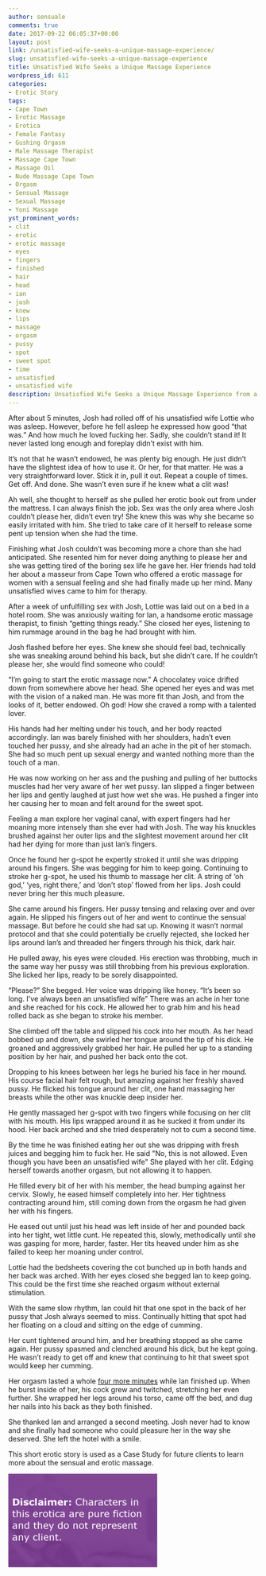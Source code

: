 ```yaml
---
author: sensuale
comments: true
date: 2017-09-22 06:05:37+00:00
layout: post
link: /unsatisfied-wife-seeks-a-unique-massage-experience/
slug: unsatisfied-wife-seeks-a-unique-massage-experience
title: Unsatisfied Wife Seeks a Unique Massage Experience
wordpress_id: 611
categories:
- Erotic Story
tags:
- Cape Town
- Erotic Massage
- Erotica
- Female Fantasy
- Gushing Orgasm
- Male Massage Therapist
- Massage Cape Town
- Massage Oil
- Nude Massage Cape Town
- Orgasm
- Sensual Massage
- Sexual Massage
- Yoni Massage
yst_prominent_words:
- clit
- erotic
- erotic massage
- eyes
- fingers
- finished
- hair
- head
- ian
- josh
- knew
- lips
- massage
- orgasm
- pussy
- spot
- sweet spot
- time
- unsatisfied
- unsatisfied wife
description: Unsatisfied Wife Seeks a Unique Massage Experience from a Professional Erotic Massage Therapist.
---
```


After about 5 minutes, Josh had rolled off of his unsatisfied wife Lottie who was asleep. However, before he fell asleep he expressed how good “that was.” And how much he loved fucking her. Sadly, she couldn’t stand it! It never lasted long enough and foreplay didn’t exist with him.

It’s not that he wasn’t endowed, he was plenty big enough. He just didn’t have the slightest idea of how to use it. Or her, for that matter. He was a very straightforward lover. Stick it in, pull it out. Repeat a couple of times. Get off. And done. She wasn’t even sure if he knew what a clit was!

Ah well, she thought to herself as she pulled her erotic book out from under the mattress. I can always finish the job. Sex was the only area where Josh couldn’t please her, didn’t even try! She knew this was why she became so easily irritated with him. She tried to take care of it herself to release some pent up tension when she had the time.

Finishing what Josh couldn’t was becoming more a chore than she had anticipated. She resented him for never doing anything to please her and she was getting tired of the boring sex life he gave her. Her friends had told her about a masseur from Cape Town who offered a erotic massage for women with a sensual feeling and she had finally made up her mind. Many unsatisfied wives came to him for therapy.

After a week of unfulfilling sex with Josh, Lottie was laid out on a bed in a hotel room. She was anxiously waiting for Ian, a handsome erotic massage therapist, to finish “getting things ready.” She closed her eyes, listening to him rummage around in the bag he had brought with him.

Josh flashed before her eyes. She knew she should feel bad, technically she was sneaking around behind his back, but she didn’t care. If he couldn’t please her, she would find someone who could!

“I’m going to start the erotic massage now.” A chocolatey voice drifted down from somewhere above her head. She opened her eyes and was met with the vision of a naked man. He was more fit than Josh, and from the looks of it, better endowed. Oh god! How she craved a romp with a talented lover.

His hands had her melting under his touch, and her body reacted accordingly. Ian was barely finished with her shoulders, hadn’t even touched her pussy, and she already had an ache in the pit of her stomach. She had so much pent up sexual energy and wanted nothing more than the touch of a man.

He was now working on her ass and the pushing and pulling of her buttocks muscles had her very aware of her wet pussy. Ian slipped a finger between her lips and gently laughed at just how wet she was. He pushed a finger into her causing her to moan and felt around for the sweet spot.

Feeling a man explore her vaginal canal, with expert fingers had her moaning more intensely than she ever had with Josh. The way his knuckles brushed against her outer lips and the slightest movement around her clit had her dying for more than just Ian’s fingers.

Once he found her g-spot he expertly stroked it until she was dripping around his fingers. She was begging for him to keep going. Continuing to stroke her g-spot, he used his thumb to massage her clit. A string of ‘oh god,’ ‘yes, right there,’ and ‘don’t stop’ flowed from her lips. Josh could never bring her this much pleasure.

She came around his fingers. Her pussy tensing and relaxing over and over again. He slipped his fingers out of her and went to continue the sensual massage. But before he could she had sat up. Knowing it wasn’t normal protocol and that she could potentially be cruelly rejected, she locked her lips around Ian’s and threaded her fingers through his thick, dark hair.

He pulled away, his eyes were clouded. His erection was throbbing, much in the same way her pussy was still throbbing from his previous exploration. She licked her lips, ready to be sorely disappointed.

“Please?” She begged. Her voice was dripping like honey. “It’s been so long. I've always been an unsatisfied wife” There was an ache in her tone and she reached for his cock. He allowed her to grab him and his head rolled back as she began to stroke his member.

She climbed off the table and slipped his cock into her mouth. As her head bobbed up and down, she swirled her tongue around the tip of his dick. He groaned and aggressively grabbed her hair. He pulled her up to a standing position by her hair, and pushed her back onto the cot.

Dropping to his knees between her legs he buried his face in her mound. His course facial hair felt rough, but amazing against her freshly shaved pussy. He flicked his tongue around her clit, one hand massaging her breasts while the other was knuckle deep insider her.

He gently massaged her g-spot with two fingers while focusing on her clit with his mouth. His lips wrapped around it as he sucked it from under its hood. Her back arched and she tried desperately not to cum a second time.

By the time he was finished eating her out she was dripping with fresh juices and begging him to fuck her. He said "No, this is not allowed. Even though you have been an unsatisfied wife" She played with her clit. Edging herself towards another orgasm, but not allowing it to happen.

He filled every bit of her with his member, the head bumping against her cervix. Slowly, he eased himself completely into her. Her tightness contracting around him, still coming down from the orgasm he had given her with his fingers.

He eased out until just his head was left inside of her and pounded back into her tight, wet little cunt. He repeated this, slowly, methodically until she was gasping for more, harder, faster. Her tits heaved under him as she failed to keep her moaning under control.

Lottie had the bedsheets covering the cot bunched up in both hands and her back was arched. With her eyes closed she begged Ian to keep going. This could be the first time she reached orgasm without external stimulation.

With the same slow rhythm, Ian could hit that one spot in the back of her pussy that Josh always seemed to miss. Continually hitting that spot had her floating on a cloud and sitting on the edge of cumming.

Her cunt tightened around him, and her breathing stopped as she came again. Her pussy spasmed and clenched around his dick, but he kept going. He wasn’t ready to get off and knew that continuing to hit that sweet spot would keep her cumming.

Her orgasm lasted a whole [four more minutes](/orgasms-and-relaxation/) while Ian finished up. When he burst inside of her, his cock grew and twitched, stretching her even further. She wrapped her legs around his torso, came off the bed, and dug her nails into his back as they both finished.

She thanked Ian and arranged a second meeting. Josh never had to know and she finally had someone who could pleasure her in the way she deserved. She left the hotel with a smile.

This short erotic story is used as a Case Study for future clients to learn more about the sensual and erotic massage.

![erotica](/images/posts/disclaimer.png)
